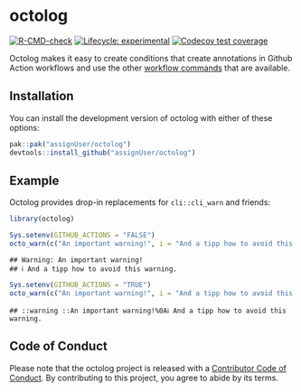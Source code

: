 
<!-- README.md is generated from README.Rmd. Please edit that file -->

# octolog

<!-- badges: start -->

[![R-CMD-check](https://github.com/assignUser/octolog/workflows/R-CMD-check/badge.svg)](https://github.com/assignUser/octolog/actions)
[![Lifecycle:
experimental](https://img.shields.io/badge/lifecycle-experimental-orange.svg)](https://lifecycle.r-lib.org/articles/stages.html#experimental)
[![Codecov test
coverage](https://codecov.io/gh/assignUser/octolog/branch/main/graph/badge.svg)](https://app.codecov.io/gh/assignUser/octolog?branch=main)
<!-- badges: end -->

Octolog makes it easy to create conditions that create annotations in
Github Action workflows and use the other [workflow
commands](https://docs.github.com/en/actions/using-workflows/workflow-commands-for-github-actions)
that are available.

## Installation

You can install the development version of octolog with either of these
options:

``` r
pak::pak("assignUser/octolog")
devtools::install_github("assignUser/octolog")
```

## Example

Octolog provides drop-in replacements for `cli::cli_warn` and friends:

``` r
library(octolog)

Sys.setenv(GITHUB_ACTIONS = "FALSE")
octo_warn(c("An important warning!", i = "And a tipp how to avoid this warning."))
```

    ## Warning: An important warning!
    ## ℹ And a tipp how to avoid this warning.

``` r
Sys.setenv(GITHUB_ACTIONS = "TRUE")
octo_warn(c("An important warning!", i = "And a tipp how to avoid this warning."))
```

    ## ::warning ::An important warning!%0Aℹ And a tipp how to avoid this warning.

## Code of Conduct

Please note that the octolog project is released with a [Contributor
Code of
Conduct](https://assignuser.github.io/octolog/CODE_OF_CONDUCT.html). By
contributing to this project, you agree to abide by its terms.
